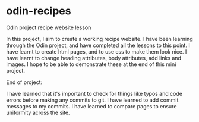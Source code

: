 # odin-recipes
Odin project recipe website lesson


In this project, I aim to create a working recipe website. 
I have been learning through the Odin project, 
and have completed all the lessons to this point. 
I have learnt to create html pages, and to use css to make them look nice. 
I have learnt to change heading attributes, body attributes,
add links and images. 
I hope to be able to demonstrate these at the end of this mini project. 

End of project: 

I have learned that it's important to check for things like typos and code errors before making any commits to git.
I have learned to add commit messages to my commits.
I have learned to compare pages to ensure uniformity across the site.
